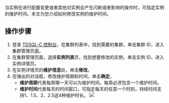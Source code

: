 
当实例在进行配置变更或者其他对实例会产生闪断或者影响的操作时，可指定实例的维护时间。本文为您介绍如何修改实例的维护时间。

## 操作步骤
1. 登录 [TDSQL-C 控制台](https://console.cloud.tencent.com/cynosdb?dbType=POSTGRESQL)，在集群列表中，找到需要的集群，单击集群 ID，进入集群管理页面。
2. 在集群管理页面，选择**实例列表**页，找到想要修改的实例，单击实例 ID，进入实例详情页。
3. 在实例详情页的**维护信息**处，单击**修改**。
4. 在弹出的对话框，修改维护周期和时间，单击**确定**。
   - **维护周期**代表每周哪一天可以为维护时间，每周必须包含一个维护时间。
   - **维护时间**代表每天的时间窗口，可指定每天的任意一个时刻，持续时间支持1、1.5、2、2.5这4种维护时长。
![](https://main.qcloudimg.com/raw/98eac55a19628e444ab44b0ebdc16b74.png)
